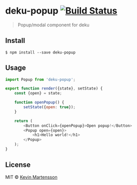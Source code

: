 # deku-popup [![Build Status](https://travis-ci.org/kevva/deku-popup.svg?branch=master)](https://travis-ci.org/kevva/deku-popup)

> Popup/modal component for deku


## Install

```
$ npm install --save deku-popup
```


## Usage

```js
import Popup from 'deku-popup';

export function render({state}, setState) {
	const {open} = state;

	function openPopup() {
		setState({open: true});
	}

	return (
		<Button onClick={openPopup}>Open popup!</Button>
		<Popup open={open}>
			<h1>Hello world!</h1>
		</Popup>
	);
}
```


## License

MIT © [Kevin Martensson](http://github.com/kevva)
